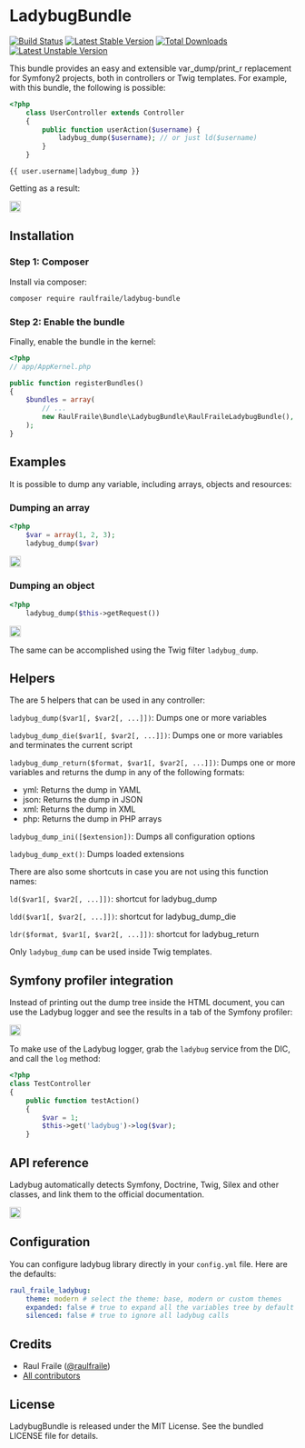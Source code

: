 LadybugBundle
=============

[![Build Status](https://secure.travis-ci.org/raulfraile/LadybugBundle.png)](http://travis-ci.org/raulfraile/LadybugBundle)
[![Latest Stable Version](https://poser.pugx.org/raulfraile/ladybug-bundle/v/stable.png)](https://packagist.org/packages/raulfraile/ladybug-bundle)
[![Total Downloads](https://poser.pugx.org/raulfraile/ladybug-bundle/downloads.png)](https://packagist.org/packages/raulfraile/ladybug-bundle)
[![Latest Unstable Version](https://poser.pugx.org/raulfraile/ladybug-bundle/v/unstable.png)](https://packagist.org/packages/raulfraile/ladybug-bundle)

This bundle provides an easy and extensible var_dump/print_r replacement for
Symfony2 projects, both in controllers or Twig templates. For example, with this
bundle, the following is possible:

``` php
<?php
    class UserController extends Controller
    {
        public function userAction($username) {
            ladybug_dump($username); // or just ld($username)
        }
    }
```

``` jinja
{{ user.username|ladybug_dump }}
```

Getting as a result:

<img style="border:1px solid #ccc; padding:1px" src="https://github.com/raulfraile/LadybugBundle/raw/master/Resources/doc/images/string_example.png" />

## Installation

### Step 1: Composer

Install via composer:

``` bash
composer require raulfraile/ladybug-bundle
```

### Step 2: Enable the bundle

Finally, enable the bundle in the kernel:

``` php
<?php
// app/AppKernel.php

public function registerBundles()
{
    $bundles = array(
        // ...
        new RaulFraile\Bundle\LadybugBundle\RaulFraileLadybugBundle(),
    );
}
```

## Examples

It is possible to dump any variable, including arrays, objects and resources:

### Dumping an array

``` php
<?php
    $var = array(1, 2, 3);
    ladybug_dump($var)
```

<img style="border:1px solid #ccc; padding:1px" src="https://github.com/raulfraile/LadybugBundle/raw/master/Resources/doc/images/array_example.png" />

### Dumping an object

``` php
<?php
    ladybug_dump($this->getRequest())
```

<img style="border:1px solid #ccc; padding:1px" src="https://github.com/raulfraile/LadybugBundle/raw/master/Resources/doc/images/request_example.png" />

The same can be accomplished using the Twig filter `ladybug_dump`.

## Helpers

The are 5 helpers that can be used in any controller:

`ladybug_dump($var1[, $var2[, ...]])`: Dumps one or more variables

`ladybug_dump_die($var1[, $var2[, ...]])`: Dumps one or more variables and
terminates the current script

`ladybug_dump_return($format, $var1[, $var2[, ...]])`: Dumps one or more variables and
returns the dump in any of the following formats:

* yml: Returns the dump in YAML
* json: Returns the dump in JSON
* xml: Returns the dump in XML
* php: Returns the dump in PHP arrays

`ladybug_dump_ini([$extension])`: Dumps all configuration options

`ladybug_dump_ext()`: Dumps loaded extensions

There are also some shortcuts in case you are not using this function names:

`ld($var1[, $var2[, ...]])`: shortcut for ladybug_dump

`ldd($var1[, $var2[, ...]])`: shortcut for ladybug_dump_die

`ldr($format, $var1[, $var2[, ...]])`: shortcut for ladybug_return

Only `ladybug_dump` can be used inside Twig templates.

## Symfony profiler integration

Instead of printing out the dump tree inside the HTML document, you can use the Ladybug logger and
see the results in a tab of the Symfony profiler:

<img style="border:1px solid #ccc; padding:1px" src="https://github.com/raulfraile/LadybugBundle/raw/master/Resources/doc/images/profiler.png" />

To make use of the Ladybug logger, grab the `ladybug` service from the DIC, and call the `log`
method:

``` php
<?php
class TestController
{
    public function testAction()
    {
        $var = 1;
        $this->get('ladybug')->log($var);
    }
```

## API reference

Ladybug automatically detects Symfony, Doctrine, Twig, Silex and other classes, and link them to the
official documentation.

<img style="border:1px solid #ccc; padding:1px" src="https://github.com/raulfraile/LadybugBundle/raw/master/Resources/doc/images/doc_example.png" />

## Configuration

You can configure ladybug library directly in your `config.yml` file. Here are the defaults:

``` yaml
raul_fraile_ladybug:
    theme: modern # select the theme: base, modern or custom themes
    expanded: false # true to expand all the variables tree by default
    silenced: false # true to ignore all ladybug calls
```

## Credits

* Raul Fraile ([@raulfraile](https://twitter.com/raulfraile))
* [All contributors](https://github.com/raulfraile/LadybugBundle/contributors)

## License

LadybugBundle is released under the MIT License. See the bundled LICENSE file for details.
